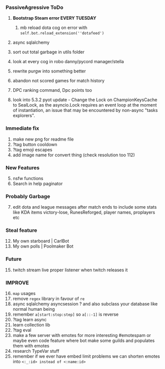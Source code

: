 ### PassiveAgressive ToDo
1. **Bootstrap Steam error EVERY TUESDAY**
   1. mb reload dota cog on error with `self.bot.reload_extension(''dotafeed')`

2. async sqlalchemy
3. sort out total garbage in utils folder
4. look at every cog in robo danny/pycord manager/stella
5. rewrite purgw into something better
6. abandon not scored games for match history
9. DPC ranking command, Dpc points too
10. look into 5.3.2 pyot update - Change the Lock on ChampionKeysCache to SealLock, as the asyncio.Lock requires an event loop at the moment of instantiation, an issue that may be encountered by non-async "tasks explorers".
### Immediate fix 
1. make new png for readme file
2. ?tag button cooldown
3. ?tag emoji escapes 
4. add image name for convert thing (check resolution too 112)

### New Features
5. nsfw functions
6. Search in help paginator

### Probably Garbage
7. edit dota and league messages after match ends to include some stats like KDA items victory-lose, RunesReforged, player names, proplayers etc

### Steal feature
12. My own starboard | CarlBot 
13. My own polls | Poolmaker Bot

### Future
15. twitch stream live proper listener when twitch releases it

### IMPROVE
16. `map` usages
17. remove `regex` library in favour of `re`
18. async sqlalchemy asyncsession ? and also subclass your database like normal human being
19. remember `a[start:stop:step]` so `a[::-1]` is reverse
20. ?tag learn async
22. learn collection lib
23. ?tag eval
24. make a few server with emotes for more interesting #emotespam or maybe even code feature where bot make some guilds and populates them with emotes
25. research TypeVar stuff
26. remember if we ever have embed limit problems we can shorten emotes into `<:_:id> instead of <:name:id>`